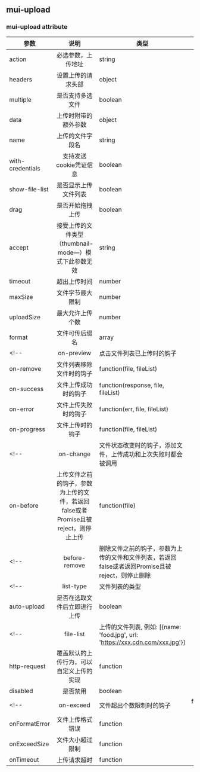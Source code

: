 ## mui-upload

### mui-upload attribute

| 参数 | 说明 | 类型 | 默认值 |
| - | :-: | - | -:
| action | 必选参数，上传地址 | string | - |
| headers | 设置上传的请求头部 | object | - |
| multiple | 是否支持多选文件 | boolean | - |
| data | 上传时附带的额外参数 | object | - |
| name | 上传的文件字段名 | string | file |
| with-credentials | 支持发送cookie凭证信息 | boolean | false |
| show-file-list | 是否显示上传文件列表 | boolean | true |
| drag | 是否开始拖拽上传 | boolean | true |
| accept | 接受上传的文件类型（thumbnail-mode—）模式下此参数无效 |string | - |
| timeout | 超出上传时间 | number | 0 |
| maxSize | 文件字节最大限制 | number | - |
| uploadSize | 最大允许上传个数 | number | 10 |
| format | 文件可传后缀名 | array | [] |
<!-- | on-preview | 点击文件列表已上传时的钩子 | function(file) | - | -->
| on-remove | 文件列表移除文件时的钩子 | function(file, fileList) | - |
| on-success | 文件上传成功时的钩子 | function(response, file, fileList) | - |
| on-error | 文件上传失败时的钩子 | function(err, file, fileList) | -|
| on-progress | 文件上传时的钩子 | function(file, fileList) | - |
<!-- | on-change | 文件状态改变时的钩子，添加文件，上传成功和上次失败时都会被调用 | function(file, fileList) | - |  -->
| on-before | 上传文件之前的钩子，参数为上传的文件，若返回false或者Promise且被reject，则停止上传 | function(file) | - |
<!-- | before-remove | 删除文件之前的钩子，参数为上传的文件和文件列表，若返回false或者返回Promise且被reject，则停止删除 | function(file, fileList) | -| -->
<!-- | list-type | 文件列表的类型 | string | text(默认值)/picture/picture-card |
| auto-upload | 是否在选取文件后立即进行上传 | boolean | true | -->
<!-- | file-list | 上传的文件列表, 例如: [{name: 'food.jpg', url: 'https://xxx.cdn.com/xxx.jpg'}] | array | [] | -->
| http-request | 覆盖默认的上传行为，可以自定义上传的实现 | function | - |
| disabled | 是否禁用 | boolean | false |
<!-- | on-exceed | 文件超出个数限制时的钩子 | function(files, fileList) | - | -->
| onFormatError | 文件上传格式错误 | function | - |
| onExceedSize | 文件大小超过限制 | function | - |
| onTimeout | 上传请求超时 | function | - |